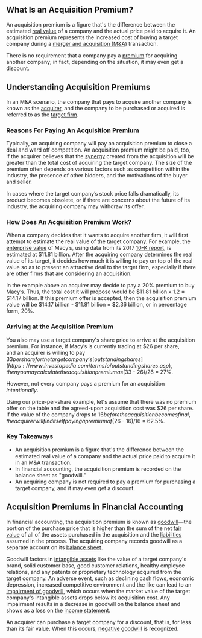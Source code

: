 ## What Is an Acquisition Premium?

An acquisition premium is a figure that's the difference between the estimated [real value](https://www.investopedia.com/terms/r/real-value.asp) of a company and the actual price paid to acquire it. An acquisition premium represents the increased cost of buying a target company during a [merger and acquisition (M&A)](https://www.investopedia.com/terms/m/mergersandacquisitions.asp) transaction.

There is no requirement that a company pay a [premium](https://www.investopedia.com/terms/p/premium.asp) for acquiring another company; in fact, depending on the situation, it may even get a discount.

## Understanding Acquisition Premiums

In an M&A scenario, the company that pays to acquire another company is known as the [acquirer](https://www.investopedia.com/terms/a/acquirer.asp), and the company to be purchased or acquired is referred to as the [target firm](https://www.investopedia.com/terms/t/targetfirm.asp).

### Reasons For Paying An Acquisition Premium

Typically, an acquiring company will pay an acquisition premium to close a deal and ward off competition. An acquisition premium might be paid, too, if the acquirer believes that the [synergy](https://www.investopedia.com/terms/s/synergy.asp) created from the acquisition will be greater than the total cost of acquiring the target company. The size of the premium often depends on various factors such as competition within the industry, the presence of other bidders, and the motivations of the buyer and seller.

In cases where the target company’s stock price falls dramatically, its product becomes obsolete, or if there are concerns about the future of its industry, the acquiring company may withdraw its offer.

### How Does An Acquisition Premium Work?

When a company decides that it wants to acquire another firm, it will first attempt to estimate the real value of the target company. For example, the [enterprise value](https://www.investopedia.com/terms/e/enterprisevalue.asp) of Macy’s, using data from its 2017 [10-K report](https://www.investopedia.com/terms/1/10-k.asp), is estimated at $11.81 billion. After the acquiring company determines the real value of its target, it decides how much it is willing to pay on top of the real value so as to present an attractive deal to the target firm, especially if there are other firms that are considering an acquisition.

In the example above an acquirer may decide to pay a 20% premium to buy Macy’s. Thus, the total cost it will propose would be $11.81 billion x 1.2 = $14.17 billion. If this premium offer is accepted, then the acquisition premium value will be $14.17 billion - $11.81 billion = $2.36 billion, or in percentage form, 20%.

### Arriving at the Acquisition Premium

You also may use a target company's share price to arrive at the acquisition premium. For instance, if Macy’s is currently trading at $26 per share, and an acquirer is willing to pay $33 per share for the target company’s [outstanding shares](https://www.investopedia.com/terms/o/outstandingshares.asp), then you may calculate the acquisition premium as ($33 - $26)/$26 = 27%.

However, not every company pays a premium for an acquisition _intentionally_.

Using our price-per-share example, let's assume that there was no premium offer on the table and the agreed-upon acquisition cost was $26 per share. If the value of the company drops to $16 before the acquisition becomes final, the acquirer will find itself paying a premium of ($26 - $16)/$16 = 62.5%.

### Key Takeaways

-   An acquisition premium is a figure that's the difference between the estimated real value of a company and the actual price paid to acquire it in an M&A transaction. 
-   In financial accounting, the acquisition premium is recorded on the balance sheet as "goodwill."
-   An acquiring company is not required to pay a premium for purchasing a target company, and it may even get a discount.

## Acquisition Premiums in Financial Accounting

In financial accounting, the acquisition premium is known as [goodwill](https://www.investopedia.com/terms/g/goodwill.asp)—the portion of the purchase price that is higher than the sum of the net [fair value](https://www.investopedia.com/terms/f/fairvalue.asp) of all of the assets purchased in the acquisition and the [liabilities](https://www.investopedia.com/terms/l/liability.asp) assumed in the process. The acquiring company records goodwill as a separate account on its [balance sheet](https://www.investopedia.com/terms/b/balancesheet.asp).

Goodwill factors in [intangible assets](https://www.investopedia.com/terms/i/intangibleasset.asp) like the value of a target company's brand, solid customer base, good customer relations, healthy employee relations, and any patents or proprietary technology acquired from the target company. An adverse event, such as declining cash flows, economic depression, increased competitive environment and the like can lead to an [impairment of goodwill](https://www.investopedia.com/terms/g/goodwill-impairment.asp), which occurs when the market value of the target company's intangible assets drops below its acquisition cost. Any impairment results in a decrease in goodwill on the balance sheet and shows as a loss on the [income statement](https://www.investopedia.com/terms/i/incomestatement.asp).

An acquirer can purchase a target company for a discount, that is, for less than its fair value. When this occurs, [negative goodwill](https://www.investopedia.com/terms/n/negativegoodwill.asp) is recognized.